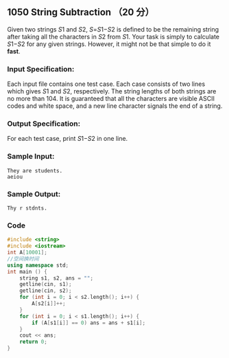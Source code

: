 ## 1050 String Subtraction （20 分）

Given two strings *S*1 and *S*2, *S*=*S*1−*S*2 is defined to be the remaining string after taking all the characters in *S*2 from *S*1. Your task is simply to calculate *S*1−*S*2 for any given strings. However, it might not be that simple to do it **fast**.

### Input Specification:

Each input file contains one test case. Each case consists of two lines which gives *S*1 and *S*2, respectively. The string lengths of both strings are no more than 104. It is guaranteed that all the characters are visible ASCII codes and white space, and a new line character signals the end of a string.

### Output Specification:

For each test case, print *S*1−*S*2 in one line.

### Sample Input:

```in
They are students.
aeiou
```

### Sample Output:

```out
Thy r stdnts.
```

### Code

```c++
#include <string>
#include <iostream>
int A[10001];
//空间换时间 
using namespace std;
int main () {
	string s1, s2, ans = "";
	getline(cin, s1);
	getline(cin, s2);
	for (int i = 0; i < s2.length(); i++) {
		A[s2[i]]++;
	}
	for (int i = 0; i < s1.length(); i++) {
		if (A[s1[i]] == 0) ans = ans + s1[i];
	}
	cout << ans;
	return 0;
}
```

